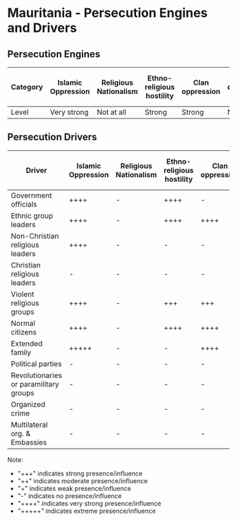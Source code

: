 # Mauritania - Persecution Engines and Drivers

## Persecution Engines

| Category | Islamic Oppression | Religious Nationalism | Ethno-religious hostility | Clan oppression | Christian denominational oppression | Communist and post-Communist oppression | Secular intolerance | Dictatorial paranoia | Organized corruption and crime |
|----------|-------------------|----------------------|---------------------------|-----------------|-------------------------------------|------------------------------------------|---------------------|---------------------|------------------------------|
| Level | Very strong | Not at all | Strong | Strong | Not at all | Not at all | Not at all | Medium | Medium |

## Persecution Drivers

| Driver | Islamic Oppression | Religious Nationalism | Ethno-religious hostility | Clan oppression | Christian denominational oppression | Communist and post-Communist oppression | Secular intolerance | Dictatorial paranoia | Organized corruption and crime |
|--------|-------------------|----------------------|---------------------------|-----------------|-------------------------------------|------------------------------------------|---------------------|---------------------|------------------------------|
| Government officials | ++++ | - | ++++ | - | - | - | - | +++ | +++ |
| Ethnic group leaders | ++++ | - | ++++ | ++++ | - | - | - | - | - |
| Non-Christian religious leaders | ++++ | - | - | - | - | - | - | - | - |
| Christian religious leaders | - | - | - | - | - | - | - | - | - |
| Violent religious groups | ++++ | - | +++ | +++ | - | - | - | - | +++ |
| Normal citizens | ++++ | - | ++++ | ++++ | - | - | - | - | - |
| Extended family | +++++ | - | - | ++++ | - | - | - | - | - |
| Political parties | - | - | - | - | - | - | - | - | - |
| Revolutionaries or paramilitary groups | - | - | - | - | - | - | - | - | - |
| Organized crime | - | - | - | - | - | - | - | - | +++ |
| Multilateral org. & Embassies | - | - | - | - | - | - | - | - | - |

Note: 
- "+++" indicates strong presence/influence
- "++" indicates moderate presence/influence
- "+" indicates weak presence/influence
- "-" indicates no presence/influence
- "++++" indicates very strong presence/influence
- "+++++" indicates extreme presence/influence